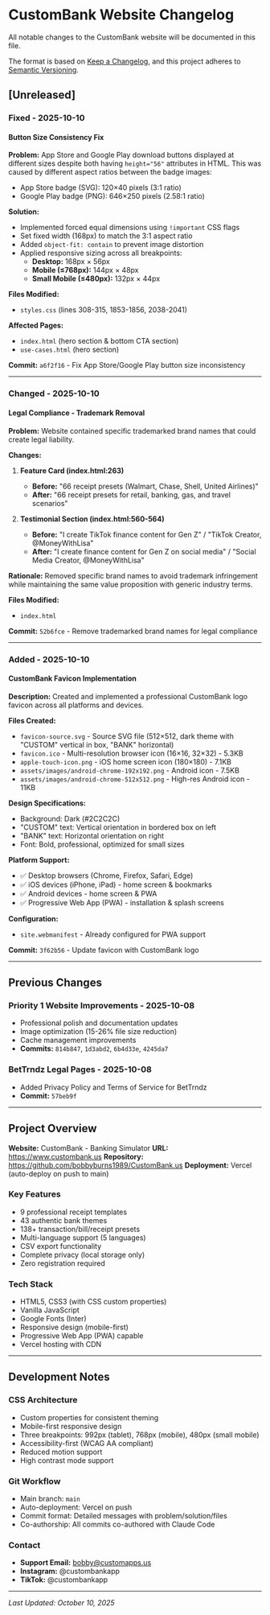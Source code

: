 # CustomBank Website Changelog

All notable changes to the CustomBank website will be documented in this file.

The format is based on [Keep a Changelog](https://keepachangelog.com/en/1.0.0/),
and this project adheres to [Semantic Versioning](https://semver.org/spec/v2.0.0.html).

## [Unreleased]

### Fixed - 2025-10-10

#### Button Size Consistency Fix
**Problem:** App Store and Google Play download buttons displayed at different sizes despite both having `height="56"` attributes in HTML. This was caused by different aspect ratios between the badge images:
- App Store badge (SVG): 120×40 pixels (3:1 ratio)
- Google Play badge (PNG): 646×250 pixels (2.58:1 ratio)

**Solution:**
- Implemented forced equal dimensions using `!important` CSS flags
- Set fixed width (168px) to match the 3:1 aspect ratio
- Added `object-fit: contain` to prevent image distortion
- Applied responsive sizing across all breakpoints:
  - **Desktop:** 168px × 56px
  - **Mobile (≤768px):** 144px × 48px
  - **Small Mobile (≤480px):** 132px × 44px

**Files Modified:**
- `styles.css` (lines 308-315, 1853-1856, 2038-2041)

**Affected Pages:**
- `index.html` (hero section & bottom CTA section)
- `use-cases.html` (hero section)

**Commit:** `a6f2f16` - Fix App Store/Google Play button size inconsistency

---

### Changed - 2025-10-10

#### Legal Compliance - Trademark Removal
**Problem:** Website contained specific trademarked brand names that could create legal liability.

**Changes:**
1. **Feature Card (index.html:263)**
   - **Before:** "66 receipt presets (Walmart, Chase, Shell, United Airlines)"
   - **After:** "66 receipt presets for retail, banking, gas, and travel scenarios"

2. **Testimonial Section (index.html:560-564)**
   - **Before:** "I create TikTok finance content for Gen Z" / "TikTok Creator, @MoneyWithLisa"
   - **After:** "I create finance content for Gen Z on social media" / "Social Media Creator, @MoneyWithLisa"

**Rationale:** Removed specific brand names to avoid trademark infringement while maintaining the same value proposition with generic industry terms.

**Files Modified:**
- `index.html`

**Commit:** `52b6fce` - Remove trademarked brand names for legal compliance

---

### Added - 2025-10-10

#### CustomBank Favicon Implementation
**Description:** Created and implemented a professional CustomBank logo favicon across all platforms and devices.

**Files Created:**
- `favicon-source.svg` - Source SVG file (512×512, dark theme with "CUSTOM" vertical in box, "BANK" horizontal)
- `favicon.ico` - Multi-resolution browser icon (16×16, 32×32) - 5.3KB
- `apple-touch-icon.png` - iOS home screen icon (180×180) - 7.1KB
- `assets/images/android-chrome-192x192.png` - Android icon - 7.5KB
- `assets/images/android-chrome-512x512.png` - High-res Android icon - 11KB

**Design Specifications:**
- Background: Dark (#2C2C2C)
- "CUSTOM" text: Vertical orientation in bordered box on left
- "BANK" text: Horizontal orientation on right
- Font: Bold, professional, optimized for small sizes

**Platform Support:**
- ✅ Desktop browsers (Chrome, Firefox, Safari, Edge)
- ✅ iOS devices (iPhone, iPad) - home screen & bookmarks
- ✅ Android devices - home screen & PWA
- ✅ Progressive Web App (PWA) - installation & splash screens

**Configuration:**
- `site.webmanifest` - Already configured for PWA support

**Commit:** `3f62b56` - Update favicon with CustomBank logo

---

## Previous Changes

### Priority 1 Website Improvements - 2025-10-08
- Professional polish and documentation updates
- Image optimization (15-26% file size reduction)
- Cache management improvements
- **Commits:** `814b847`, `1d3abd2`, `6b4d33e`, `4245da7`

### BetTrndz Legal Pages - 2025-10-08
- Added Privacy Policy and Terms of Service for BetTrndz
- **Commit:** `57beb9f`

---

## Project Overview

**Website:** CustomBank - Banking Simulator
**URL:** https://www.custombank.us
**Repository:** https://github.com/bobbyburns1989/CustomBank.us
**Deployment:** Vercel (auto-deploy on push to main)

### Key Features
- 9 professional receipt templates
- 43 authentic bank themes
- 138+ transaction/bill/receipt presets
- Multi-language support (5 languages)
- CSV export functionality
- Complete privacy (local storage only)
- Zero registration required

### Tech Stack
- HTML5, CSS3 (with CSS custom properties)
- Vanilla JavaScript
- Google Fonts (Inter)
- Responsive design (mobile-first)
- Progressive Web App (PWA) capable
- Vercel hosting with CDN

---

## Development Notes

### CSS Architecture
- Custom properties for consistent theming
- Mobile-first responsive design
- Three breakpoints: 992px (tablet), 768px (mobile), 480px (small mobile)
- Accessibility-first (WCAG AA compliant)
- Reduced motion support
- High contrast mode support

### Git Workflow
- Main branch: `main`
- Auto-deployment: Vercel on push
- Commit format: Detailed messages with problem/solution/files
- Co-authorship: All commits co-authored with Claude Code

### Contact
- **Support Email:** bobby@customapps.us
- **Instagram:** @custombankapp
- **TikTok:** @custombankapp

---

*Last Updated: October 10, 2025*
